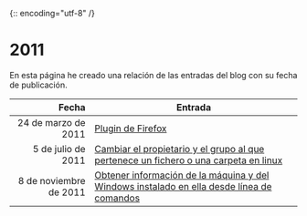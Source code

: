 {:: encoding="utf-8" /}
# 2011

En esta página he creado una relación de las entradas del blog con su fecha de publicación.

| Fecha  | Entrada |
| --: | -- |
| 24 de marzo de 2011 | [Plugin de Firefox](#2011_01) |
| 5 de julio de 2011 | [Cambiar el propietario y el grupo al que pertenece un fichero o una carpeta en linux](#2011_02) |
| 8 de noviembre de 2011 | [Obtener información de la máquina y del Windows instalado en ella desde línea de comandos](#2011_03) |

